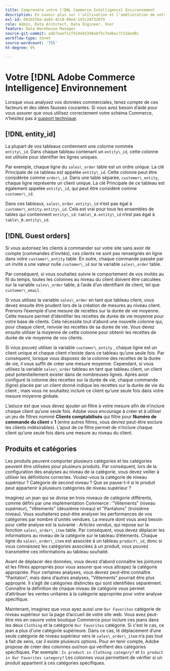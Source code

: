 ```yaml
---
title: Comprendre votre [!DNL Commerce Intelligence] Environnement
description: En savoir plus sur l’utilisation et l’amélioration de votre [!DNL Commerce Intelligence] environnement.
exl-id: 601b5fba-da02-4cc8-96ed-147c24f326f9
role: Admin, Data Architect, Data Engineer, User
feature: Data Warehouse Manager
source-git-commit: adb7aaef1cf914d43348abf5c7e4bec7c51bed0c
workflow-type: tm+mt
source-wordcount: '755'
ht-degree: 0%

---
```


# Votre [!DNL Adobe Commerce Intelligence] Environnement

Lorsque vous analysez vos données commerciales, tenez compte de ces facteurs et des idées fausses courantes. Si vous avez besoin d’aide pour vous assurer que vous utilisez correctement votre schéma Commerce, n’hésitez pas à [support technique](https://experienceleague.adobe.com/docs/commerce-knowledge-base/kb/troubleshooting/miscellaneous/mbi-service-policies.html).

## [!DNL entity\_id]

La plupart de vos tableaux contiennent une colonne nommée `entity\_id`. Dans chaque tableau contenant un `entity\_id`, cette colonne est utilisée pour identifier les lignes uniques.

Par exemple, chaque ligne du `sales\_order` table est un ordre unique. La clé Principale de ce tableau est appelée `entity\_id`. Cette colonne peut être considérée comme `order\_id`. Dans une table séparée, `customer\_entity`, chaque ligne représente un client unique. La clé Principale de ce tableau est également appelée `entity\_id`, qui peut être considéré comme `customer\_id`.

Dans ces tableaux, `sales\_order.entity\_id` n’est pas égal à `customer\_entity.entity\_id`. Cela est vrai pour tous les ensembles de tables qui contiennent `entity\_id`: `table\_A.entity\_id` n’est pas égal à `table\_B.entity\_id`.

## [!DNL Guest orders]

Si vous autorisez les clients à commander sur votre site sans avoir de compte (commandes d’invités), ces clients ne sont pas renseignés en ligne dans votre `customer\_entity` table. En outre, chaque commande passée par un invité a une valeur nulle `customer\_id` sur la variable `sales\_order` table.

Par conséquent, si vous souhaitez suivre le comportement de vos invités au fil du temps, toutes les colonnes au niveau du client doivent être calculées sur la variable `sales\_order` table, à l’aide d’un identifiant de client, tel que `customer\_email`.

Si vous utilisez la variable `sales\_order` en tant que tableau client, vous devez ensuite être prudent lors de la création de mesures au niveau client. Prenons l’exemple d’une mesure de recettes sur la durée de vie moyenne. Cette mesure permet d’identifier les recettes de durée de vie moyenne pour votre base de clients. Cela nécessite tout d’abord une nouvelle colonne qui, pour chaque client, renvoie les recettes de sa durée de vie. Vous devez ensuite utiliser la moyenne de cette colonne pour obtenir les recettes de durée de vie moyenne de vos clients.

Si vous pouvez utiliser la variable `customer\_entity` , chaque ligne est un client unique et chaque client n’existe dans ce tableau qu’une seule fois. Par conséquent, lorsque vous disposez de la colonne des recettes de la durée de vie, il vous suffit de créer une mesure moyenne. Cependant, si vous utilisez la variable `sales\_order` tableau en tant que tableau client, un client peut potentiellement exister dans de nombreuses lignes. Après avoir configuré la colonne des recettes sur la durée de vie, chaque commande (ligne) placée par un client donné indique les recettes sur la durée de vie du client ; mais vous ne souhaitez inclure ce client qu’une seule fois dans votre mesure moyenne globale.

L’astuce est que vous devez ajouter un filtre à votre mesure afin de n’inclure chaque client qu’une seule fois. Adobe vous encourage à créer et à utiliser un jeu de filtres nommé **Clients comptabilisés** qui filtre pour **Numéro de commande du client = 1** (entre autres filtres, vous devrez peut-être exclure les clients indésirables). L’ajout de ce filtre permet de n’inclure chaque client qu’une seule fois dans une mesure au niveau du client.

## Produits et catégories

Les produits peuvent comporter plusieurs catégories et les catégories peuvent être utilisées pour plusieurs produits. Par conséquent, lors de la configuration des analyses au niveau de la catégorie, vous devez veiller à utiliser les définitions correctes. Voulez-vous la catégorie de niveau supérieur ? Catégorie de second niveau ? Que se passe-t-il si le produit peut appartenir à plusieurs catégories de niveau supérieur ?

Imaginez un jean qui se divise en trois niveaux de catégorie différents, comme défini par une implémentation Commerce : &quot;Vêtements&quot; (niveau supérieur), &quot;Vêtements&quot; (deuxième niveau) et &quot;Pantalons&quot; (troisième niveau). Vous souhaiterez peut-être analyser les performances de vos catégories par nombre d&#39;unités vendues. La mesure dont vous avez besoin pour cette analyse est la suivante : _Articles vendus_, qui repose sur la fonction `sales\_order\_item` table. Par conséquent, vous devez déplacer les informations au niveau de la catégorie sur le tableau d’éléments. Chaque ligne du `sales\_order\_item` est associée à un tableau `product\_id`, donc si vous connaissez les catégories associées à un produit, vous pouvez transmettre ces informations au tableau souhaité.

Avant de déplacer des données, vous devez d’abord connaître les jointures et les filtres appropriés pour vous assurer que vous attrapez la catégorie appropriée. Pour certaines analyses, vous devrez peut-être connaître &quot;Pantalon&quot;, mais dans d’autres analyses, &quot;Vêtements&quot; pourrait être plus approprié. Il s’agit de catégories distinctes qui sont identifiées séparément. Connaître la définition de chaque niveau de catégorie vous permet d’attribuer les ventes unitaires à la catégorie appropriée pour votre analyse spécifique.

Maintenant, imaginez que vous ayez aussi une `Our Favorites` catégorie de niveau supérieur sur la page d’accueil de votre site web. Vous avez peut-être mis en oeuvre votre boutique Commerce pour inclure ces jeans dans les deux `Clothing` et la catégorie `Our Favorites` catégorie. Si c&#39;est le cas, ce jean a plus d&#39;une catégorie supérieure. Dans ce cas, le déplacement d’une seule catégorie de niveau supérieur vers le `sales\_order\_item` n’a pas tout à fait de sens, car il existe plusieurs options. Pour en tenir compte, Adobe propose de créer des colonnes oui/non qui vérifient des catégories spécifiques. Par exemple : `Is product in Clothing category?` et `Is product in Our Favorites category?` Les colonnes vous permettent de vérifier si un produit appartient à ces catégories spécifiques.
